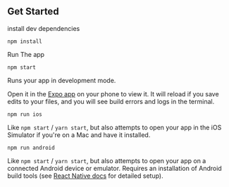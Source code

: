 
## Get Started

install dev dependencies

`npm install`
 
Run The app

`npm start`

Runs your app in development mode.

Open it in the [Expo app](https://expo.io) on your phone to view it. It will reload if you save edits to your files, and you will see build errors and logs in the terminal.

`npm run ios`

Like `npm start` / `yarn start`, but also attempts to open your app in the iOS Simulator if you're on a Mac and have it installed.

`npm run android`

Like `npm start` / `yarn start`, but also attempts to open your app on a connected Android device or emulator. Requires an installation of Android build tools (see [React Native docs](https://facebook.github.io/react-native/docs/getting-started.html) for detailed setup).